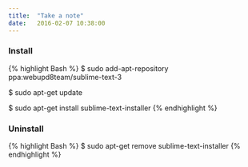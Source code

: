 ```yaml
---
title:  "Take a note"
date:   2016-02-07 10:38:00
---
```


### Install

{% highlight Bash %}
$ sudo add-apt-repository ppa:webupd8team/sublime-text-3

$ sudo apt-get update

$ sudo apt-get install sublime-text-installer
{% endhighlight %}

### Uninstall

{% highlight Bash %}
$ sudo apt-get remove sublime-text-installer
{% endhighlight %}
